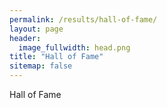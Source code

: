 ```yaml
---
permalink: /results/hall-of-fame/
layout: page
header:
  image_fullwidth: head.png
title: "Hall of Fame"
sitemap: false
---
```


Hall of Fame